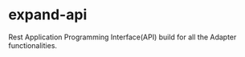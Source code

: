 # expand-api
Rest Application Programming Interface(API) build for all the Adapter functionalities. 